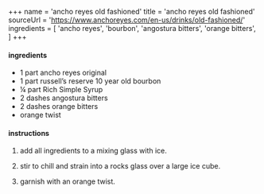 +++
name = 'ancho reyes old fashioned'
title = 'ancho reyes old fashioned'
sourceUrl = 'https://www.anchoreyes.com/en-us/drinks/old-fashioned/'
ingredients = [
  'ancho reyes',
  'bourbon',
  'angostura bitters',
  'orange bitters',
]
+++

#### ingredients

- 1 part ancho reyes original
- 1 part russell’s reserve 10 year old bourbon
- ¼ part Rich Simple Syrup
- 2 dashes angostura bitters
- 2 dashes orange bitters
- orange twist

#### instructions

1. add all ingredients to a mixing glass with ice.

2. stir to chill and strain into a rocks glass over a large ice cube.

3. garnish with an orange twist.


